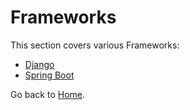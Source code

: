 # Frameworks

This section covers various Frameworks:

- [Django](./django-quickstart.md)
- [Spring Boot](./spring-boot-quickstart.md)

Go back to [Home](../../index.md).
